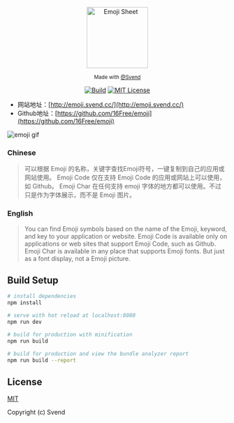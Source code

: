 <p align="center"><img width="140px" src="https://user-gold-cdn.xitu.io/2017/9/24/956d6a7d931745b2c0c4bef069f18d8b" alt="Emoji Sheet"></p>
<p align="center">
  <sub>Made with
    <a href="https://github.com/16Free">@Svend</a>
  </sub>
</p>

<p align="center">
<a href="https://github.com/16Free/emoji"><img src="https://img.shields.io/badge/build-passing-green.svg" alt="Build"></a>
<a href="https://github.com/16Free/emoji"><img src="https://img.shields.io/badge/license-MIT-blue.svg" alt="MIT License"></a>
</p>

</div>

- 网站地址：[http://emoji.svend.cc/](http://emoji.svend.cc/)
- Github地址：[https://github.com/16Free/emoji](https://github.com/16Free/emoji)

![emoji gif](http://ody0ct4r0.bkt.clouddn.com/emoji.gif)

### Chinese
>可以根据 Emoji 的名称，关键字查找Emoji符号，一键复制到自己的应用或网站使用。
Emoji Code 仅在支持 Emoji Code 的应用或网站上可以使用，如 Github。
Emoji Char 在任何支持 emoji 字体的地方都可以使用。不过只是作为字体展示，而不是 Emoji 图片。

### English
>You can find Emoji symbols based on the name of the Emoji, keyword, and key to your application or website. 
Emoji Code is available only on applications or web sites that support Emoji Code, such as Github. 
Emoji Char is available in any place that supports Emoji fonts. But just as a font display, not a Emoji picture.


## Build Setup

``` bash
# install dependencies
npm install

# serve with hot reload at localhost:8080
npm run dev

# build for production with minification
npm run build

# build for production and view the bundle analyzer report
npm run build --report
```

## License

[MIT](http://opensource.org/licenses/MIT)

Copyright (c) Svend
